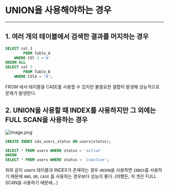 # UNION을 사용해야하는 경우

---

## 1. 여러 개의 테이블에서 검색한 결과를 머지하는 경우

```sql
SELECT col_1
		FROM Table_A
	WHERE COl 2 ='A'
UNION ALL
SELECT col 3
		FROM Table_B
	WHERE COl4 = 'B';
```

FROM 에서 테이블을 CASE를 사용할 수 있지만 불필요한 결합이 발생해 성능적으로 문제가 발생한다.

## 2. UNION을 사용할 때 INDEX를 사용하지만 그 외에는 FULL SCAN을 사용하는 경우

![image.png](attachment:b3c70625-b57c-43ed-b8c1-39586e8b42e3:image.png)

```sql
CREATE INDEX idx_users_status ON users(status);
```

```sql
SELECT * FROM users WHERE status = 'active'
UNION
SELECT * FROM users WHERE status = 'inactive';
```

위와 같이 users 테이블과 INDEX가 존재하는 경우 `UNION`을 사용하면 `INDEX`를 사용하기 때문에 `AND`, `OR`, `CASE` 를 사용하는 경우보다 성능이 좋다. (어쨌든, 저 셋은 FULL SCAN을 사용하기 때문에…)